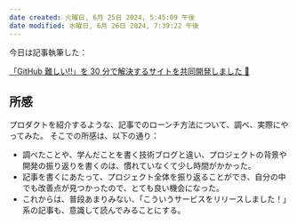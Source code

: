 ```yaml
---
date created: 火曜日, 6月 25日 2024, 5:45:09 午後
date modified: 水曜日, 6月 26日 2024, 7:39:22 午後
---
```


今日は記事執筆した：

[「GitHub 難しい!!」を 30 分で解決するサイトを共同開発しました 🚀](https://note.com/my_hack_note/n/n139a488366af)

## 所感

プロダクトを紹介するような、記事でのローンチ方法について、調べ、実際にやってみた。
そこでの所感は、以下の通り：

- 調べたことや、学んだことを書く技術ブログと違い、プロジェクトの背景や開発の振り返りを書くのは、慣れていなくて少し時間がかかった。
- 記事を書くにあたって、プロジェクト全体を振り返ることができ、自分の中でも改善点が見つかったので、とても良い機会になった。
- これからは、普段あまりみない、「こういうサービスをリリースしました！」系の記事も、意識して読んでみることにする。
